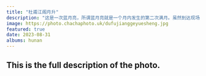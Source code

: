 ```yaml
---
title: "杜甫江阁月升"
description: "这是一次蓝月亮，所谓蓝月亮就是一个月内发生的第二次满月。虽然到达现场时，东边一片高云，但是在我吃完我的寿司后，月亮还是透过云层出现了。巧摄定位稍有点偏差，赶紧向左移了十多米开拍。间隔150秒，光圈2.8，曝光时间1/10s，ISO200，对焦到前景，月亮稍糊，尚能接受。"
image: https://photo.chachaphoto.uk/dufujianggeyuesheng.jpg
featured: true
date: 2023-08-31
albums: hunan
---
```


## This is the full description of the photo.
